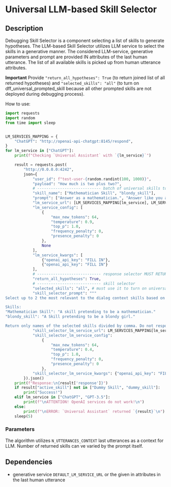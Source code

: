 # Universal LLM-based Skill Selector

## Description

Debugging Skill Selector is a component selecting a list of skills to generate hypotheses.
The LLM-based Skill Selector utilizes LLM service to select the skills in a generative manner.
The considered LLM-service, generative parameters and prompt  are provided IN attributes of 
the last human utterance. The list of all available skills is picked up from human utterance attributes.


**Important** Provide `"return_all_hypotheses": True` (to return joined list of all returned hypotheses) 
and `"selected_skills": "all"` (to turn on dff_universal_prompted_skill because all other prompted skills
are not deployed during debugging process).

How to use:

```python
import requests
import random
from time import sleep


LM_SERVICES_MAPPING = {
    "ChatGPT": "http://openai-api-chatgpt:8145/respond",
}
for lm_service in ["ChatGPT"]:
    print(f"Checking `Universal Assistant` with `{lm_service}`")

    result = requests.post(
        "http://0.0.0.0:4242", 
        json={
            "user_id": f"test-user-{random.randint(100, 1000)}", 
            "payload": "How much is two plus two?",
            # ---------------------------- batch of universal skills to generate hypotheses
            "skill_name": ["Mathematician Skill", "blondy_skill"],
            "prompt": ["Answer as a mathematician.", "Answer like you are a stupid Blondy Girl."], 
            "lm_service_url": [LM_SERVICES_MAPPING[lm_service], LM_SERVICES_MAPPING[lm_service]],
            "lm_service_config": [
                {
                    "max_new_tokens": 64,
                    "temperature": 0.9,
                    "top_p": 1.0,
                    "frequency_penalty": 0,
                    "presence_penalty": 0
                }, 
                None
            ],
            "lm_service_kwargs": [
                {"openai_api_key": "FILL IN"},
                {"openai_api_key": "FILL IN"}
            ],
            # ---------------------------- response selector MUST RETURN ALL HYPOTHESES JOINED
            "return_all_hypotheses": True,
            # ---------------------------- skill selector 
            "selected_skills": "all", # must use it to turn on universal skill (others are not deployed!)
            "skill_selector_prompt": """
Select up to 2 the most relevant to the dialog context skills based on the given short descriptions of abilities of different skills of the assistant.

Skills:
"Mathematician Skill": "A skill pretending to be a mathematician."
"blondy_skill": "A Skill pretending to be a blondy girl."

Return only names of the selected skills divided by comma. Do not respond to the dialog context.""", 
            "skill_selector_lm_service_url": LM_SERVICES_MAPPING[lm_service],
            "skill_selector_lm_service_config": 
                {
                    "max_new_tokens": 64,
                    "temperature": 0.4,
                    "top_p": 1.0,
                    "frequency_penalty": 0,
                    "presence_penalty": 0
                },
            "skill_selector_lm_service_kwargs": {"openai_api_key": "FILL IN"},
        }).json()
    print(f"Response:\n{result['response']}")
    if result["active_skill"] not in ["Dummy Skill", "dummy_skill"]:
        print("Success!")
    elif lm_service in ["ChatGPT", "GPT-3.5"]:
        print(f"\nATTENTION! OpenAI services do not work!\n")
    else:
        print(f"\nERROR: `Universal Assistant` returned `{result}`\n")
    sleep(5)
```

### Parameters

The algorithm utilizes `N_UTTERANCES_CONTEXT` last utterances as a context for LLM.
Number of returned skills can ve varied by the prompt itself.

## Dependencies

- generative service `DEFAULT_LM_SERVICE_URL` or the given in attributes in the last human utterance